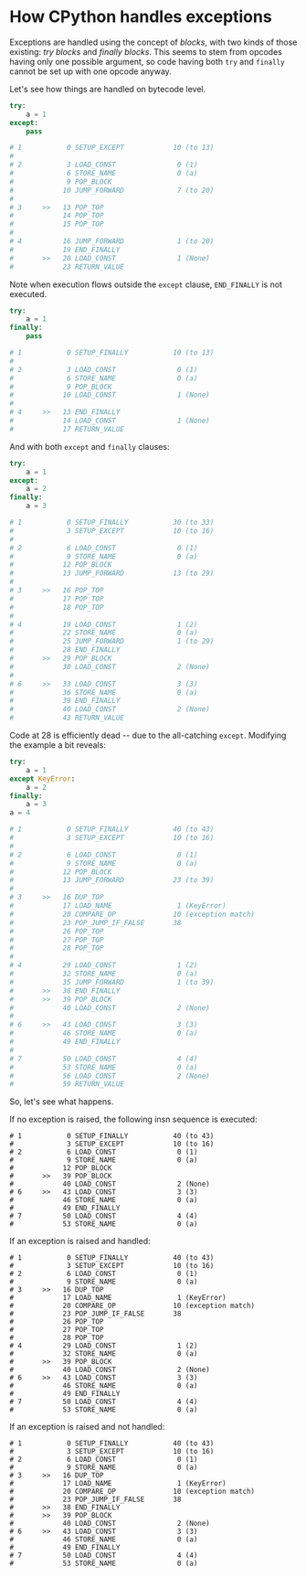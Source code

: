# How CPython handles exceptions

Exceptions are handled using the concept of *blocks*, with two kinds of those existing: 
*try blocks* and *finally blocks*. This seems to stem from opcodes having only one possible argument, 
so code having both `try` and `finally` cannot be set up with one opcode anyway.

Let's see how things are handled on bytecode level.

```python
try:
    a = 1
except:
    pass

# 1           0 SETUP_EXCEPT            10 (to 13)
# 
# 2           3 LOAD_CONST               0 (1)
#             6 STORE_NAME               0 (a)
#             9 POP_BLOCK
#            10 JUMP_FORWARD             7 (to 20)
# 
# 3     >>   13 POP_TOP
#            14 POP_TOP
#            15 POP_TOP
# 
# 4          16 JUMP_FORWARD             1 (to 20)
#            19 END_FINALLY
#       >>   20 LOAD_CONST               1 (None)
#            23 RETURN_VALUE
```

Note when execution flows outside the `except` clause, `END_FINALLY` is not executed.

```python
try:
    a = 1
finally:
    pass

# 1           0 SETUP_FINALLY           10 (to 13)
# 
# 2           3 LOAD_CONST               0 (1)
#             6 STORE_NAME               0 (a)
#             9 POP_BLOCK
#            10 LOAD_CONST               1 (None)
# 
# 4     >>   13 END_FINALLY
#            14 LOAD_CONST               1 (None)
#            17 RETURN_VALUE
```

And with both `except` and `finally` clauses:

```python
try:
    a = 1
except:
    a = 2
finally:
    a = 3

# 1           0 SETUP_FINALLY           30 (to 33)
#             3 SETUP_EXCEPT            10 (to 16)
# 
# 2           6 LOAD_CONST               0 (1)
#             9 STORE_NAME               0 (a)
#            12 POP_BLOCK
#            13 JUMP_FORWARD            13 (to 29)
# 
# 3     >>   16 POP_TOP
#            17 POP_TOP
#            18 POP_TOP
# 
# 4          19 LOAD_CONST               1 (2)
#            22 STORE_NAME               0 (a)
#            25 JUMP_FORWARD             1 (to 29)
#            28 END_FINALLY
#       >>   29 POP_BLOCK
#            30 LOAD_CONST               2 (None)
# 
# 6     >>   33 LOAD_CONST               3 (3)
#            36 STORE_NAME               0 (a)
#            39 END_FINALLY
#            40 LOAD_CONST               2 (None)
#            43 RETURN_VALUE
```

Code at 28 is efficiently dead -- due to the all-catching `except`. Modifying the example a bit reveals:

```python
try:
    a = 1
except KeyError:
    a = 2
finally:
    a = 3
a = 4

# 1           0 SETUP_FINALLY           40 (to 43)
#             3 SETUP_EXCEPT            10 (to 16)
# 
# 2           6 LOAD_CONST               0 (1)
#             9 STORE_NAME               0 (a)
#            12 POP_BLOCK
#            13 JUMP_FORWARD            23 (to 39)
# 
# 3     >>   16 DUP_TOP
#            17 LOAD_NAME                1 (KeyError)
#            20 COMPARE_OP              10 (exception match)
#            23 POP_JUMP_IF_FALSE       38
#            26 POP_TOP
#            27 POP_TOP
#            28 POP_TOP
# 
# 4          29 LOAD_CONST               1 (2)
#            32 STORE_NAME               0 (a)
#            35 JUMP_FORWARD             1 (to 39)
#       >>   38 END_FINALLY
#       >>   39 POP_BLOCK
#            40 LOAD_CONST               2 (None)
# 
# 6     >>   43 LOAD_CONST               3 (3)
#            46 STORE_NAME               0 (a)
#            49 END_FINALLY
# 
# 7          50 LOAD_CONST               4 (4)
#            53 STORE_NAME               0 (a)
#            56 LOAD_CONST               2 (None)
#            59 RETURN_VALUE
```

So, let's see what happens.

If no exception is raised, the following insn sequence is executed:

```
# 1           0 SETUP_FINALLY           40 (to 43)
#             3 SETUP_EXCEPT            10 (to 16)
# 2           6 LOAD_CONST               0 (1)
#             9 STORE_NAME               0 (a)
#            12 POP_BLOCK
#       >>   39 POP_BLOCK
#            40 LOAD_CONST               2 (None)
# 6     >>   43 LOAD_CONST               3 (3)
#            46 STORE_NAME               0 (a)
#            49 END_FINALLY
# 7          50 LOAD_CONST               4 (4)
#            53 STORE_NAME               0 (a)
```

If an exception is raised and handled:

```
# 1           0 SETUP_FINALLY           40 (to 43)
#             3 SETUP_EXCEPT            10 (to 16)
# 2           6 LOAD_CONST               0 (1)
#             9 STORE_NAME               0 (a)
# 3     >>   16 DUP_TOP
#            17 LOAD_NAME                1 (KeyError)
#            20 COMPARE_OP              10 (exception match)
#            23 POP_JUMP_IF_FALSE       38
#            26 POP_TOP
#            27 POP_TOP
#            28 POP_TOP
# 4          29 LOAD_CONST               1 (2)
#            32 STORE_NAME               0 (a)
#       >>   39 POP_BLOCK
#            40 LOAD_CONST               2 (None)
# 6     >>   43 LOAD_CONST               3 (3)
#            46 STORE_NAME               0 (a)
#            49 END_FINALLY
# 7          50 LOAD_CONST               4 (4)
#            53 STORE_NAME               0 (a)
```

If an exception is raised and not handled:

```
# 1           0 SETUP_FINALLY           40 (to 43)
#             3 SETUP_EXCEPT            10 (to 16)
# 2           6 LOAD_CONST               0 (1)
#             9 STORE_NAME               0 (a)
# 3     >>   16 DUP_TOP
#            17 LOAD_NAME                1 (KeyError)
#            20 COMPARE_OP              10 (exception match)
#            23 POP_JUMP_IF_FALSE       38
#       >>   38 END_FINALLY
#       >>   39 POP_BLOCK
#            40 LOAD_CONST               2 (None)
# 6     >>   43 LOAD_CONST               3 (3)
#            46 STORE_NAME               0 (a)
#            49 END_FINALLY
# 7          50 LOAD_CONST               4 (4)
#            53 STORE_NAME               0 (a)
```

